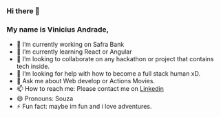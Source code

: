 ### Hi there 👋

### My name is Vinicius Andrade,

- 🔭 I’m currently working on Safra Bank
- 🌱 I’m currently learning React or Angular
- 👯 I’m looking to collaborate on any hackathon or project that contains tech inside.
- 🤔 I’m looking for help with how to become a full stack human xD.
- 💬 Ask me about Web develop or Actions Movies.
- 📫 How to reach me: Please contact me on <a href="https://www.linkedin.com/in/vin%C3%ADcius-andrade-7474a2159/">Linkedin</a>
- 😄 Pronouns: Souza
- ⚡ Fun fact: maybe im fun and i love adventures.
